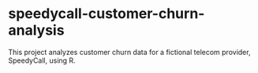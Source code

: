 # speedycall-customer-churn-analysis
This project analyzes customer churn data for a fictional telecom provider, SpeedyCall, using R.
